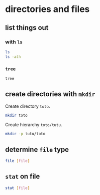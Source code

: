 # directories and files

## list things out

### with `ls`

```bash
ls
ls -alh
```

### `tree`

```bash
tree
```

## create directories with `mkdir`

Create directory `toto`.

```bash
mkdir toto
```

Create hierarchy `toto/tutu`.

```bash
mkdir -p tutu/toto
```

## determine `file` type

```bash
file [file]
```

## `stat` on file

```bash
stat [file]
```
